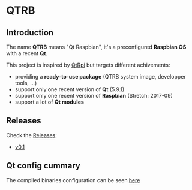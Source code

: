 # QTRB

## Introduction

The name **QTRB** means "Qt Raspbian", it's a preconfigured **Raspbian OS** with a recent **Qt**.

This project is inspired by [QtRpi](https://github.com/neuronalmotion/qtrpi) but targets different achivements:
 * providing a **ready-to-use package** (QTRB system image, developper tools, ...)
 * support only one recent version of **Qt** (5.9.1)
 * support only one recent version of **Raspbian** (Stretch: 2017-09)
 * support a lot of **Qt modules**
 

## Releases

Check the [Releases](https://github.com/GuillaumeLazar/qtrb/releases):
* [v0.1](https://github.com/GuillaumeLazar/qtrb/releases/tag/v0.1)


## Qt config cummary

The compiled binaries configuration can be seen [here]()